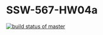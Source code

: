 # SSW-567-HW04a
[![build status of master](https://travis-ci.com/konglingwengit/SSW-567-HW04a.svg?branch=main)](https://travis-ci.com/konglingwengit/SSW-567-HW04a)
